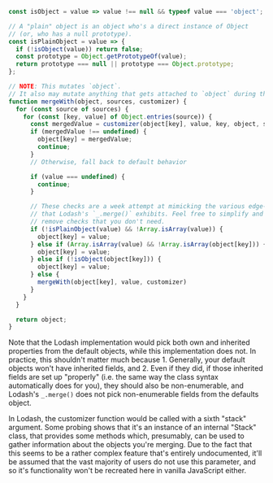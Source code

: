 ```javascript
const isObject = value => value !== null && typeof value === 'object';

// A "plain" object is an object who's a direct instance of Object
// (or, who has a null prototype).
const isPlainObject = value => {
  if (!isObject(value)) return false;
  const prototype = Object.getPrototypeOf(value);
  return prototype === null || prototype === Object.prototype;
};

// NOTE: This mutates `object`.
// It also may mutate anything that gets attached to `object` during the merge.
function mergeWith(object, sources, customizer) {
  for (const source of sources) {
    for (const [key, value] of Object.entries(source)) {
      const mergedValue = customizer(object[key], value, key, object, source, stack);
      if (mergedValue !== undefined) {
        object[key] = mergedValue;
        continue;
      }
      // Otherwise, fall back to default behavior

      if (value === undefined) {
        continue;
      }

      // These checks are a week attempt at mimicking the various edge-case behaviors
      // that Lodash's `_.merge()` exhibits. Feel free to simplify and
      // remove checks that you don't need.
      if (!isPlainObject(value) && !Array.isArray(value)) {
        object[key] = value;
      } else if (Array.isArray(value) && !Array.isArray(object[key])) {
        object[key] = value;
      } else if (!isObject(object[key])) {
        object[key] = value;
      } else {
        mergeWith(object[key], value, customizer)
      }
    }
  }

  return object;
}
```

Note that the Lodash implementation would pick both own and inherited properties from the default objects, while this implementation does not. In practice, this shouldn't matter much because 1. Generally, your default objects won't have inherited fields, and 2. Even if they did, if those inherited fields are set up "properly" (i.e. the same way the class syntax automatically does for you), they should also be non-enumerable, and Lodash's `_.merge()` does not pick non-enumerable fields from the defaults object.

In Lodash, the customizer function would be called with a sixth "stack" argument. Some probing shows that it's an instance of an internal "Stack" class, that provides some methods which, presumably, can be used to gather information about the objects you're merging. Due to the fact that this seems to be a rather complex feature that's entirely undocumented, it'll be assumed that the vast majority of users do not use this parameter, and so it's functionality won't be recreated here in vanilla JavaScript either.
